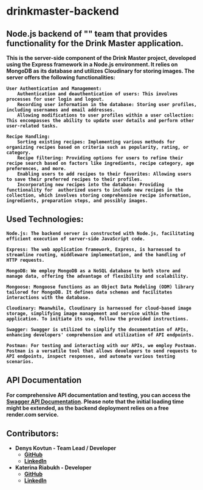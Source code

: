 # drinkmaster-backend

 ## Node.js backend of "<B><Strong>" team that provides functionality for the Drink Master application.

This is the server-side component of the Drink Master project, developed using the Express framework in a Node.js environment. It relies on MongoDB as its database and utilizes Cloudinary for storing images. The server offers the following functionalities:

    User Authentication and Management:
        Authentication and deauthentication of users: This involves processes for user login and logout.
        Recording user information in the database: Storing user profiles, including usernames and email addresses.
        Allowing modifications to user profiles within a user collection: This encompasses the ability to update user details and perform other user-related tasks.

    Recipe Handling:
        Sorting existing recipes: Implementing various methods for organizing recipes based on criteria such as popularity, rating, or category.
        Recipe filtering: Providing options for users to refine their recipe search based on factors like ingredients, recipe category, age preferences, and more.
        Enabling users to add recipes to their favorites: Allowing users to save their preferred recipes to their profiles.
        Incorporating new recipes into the database: Providing functionality for  authorized users to include new recipes in the collection, which involves storing comprehensive recipe information, ingredients, preparation steps, and possibly images.

## Used Technologies:

    Node.js: The backend server is constructed with Node.js, facilitating efficient execution of server-side JavaScript code.

    Express: The web application framework, Express, is harnessed to streamline routing, middleware implementation, and the handling of HTTP requests.

    MongoDB: We employ MongoDB as a NoSQL database to both store and manage data, offering the advantage of flexibility and scalability.

    Mongoose: Mongoose functions as an Object Data Modeling (ODM) library tailored for MongoDB. It defines data schemas and facilitates interactions with the database.

    Cloudinary: Meanwhile, Cloudinary is harnessed for cloud-based image storage, simplifying image management and service within the application. To initiate its use, follow the provided instructions.

    Swagger: Swagger is utilized to simplify the documentation of APIs, enhancing developers' comprehension and utilization of API endpoints.

    Postman: For testing and interacting with our APIs, we employ Postman. Postman is a versatile tool that allows developers to send requests to API endpoints, inspect responses, and automate various testing scenarios.



## API Documentation

For comprehensive API documentation and testing, you can access the [Swagger API Documentation](https://drink-master-app.onrender.com/api-docs/). Please note that the initial loading time might be extended, as the backend deployment relies on a free render.com service.


## Contributors:

- Denys Kovtun - Team Lead / Developer
  - [GitHub](https://github.com/Soundlover1984)
  - [LinkedIn](https://www.linkedin.com/in/denys-kovtun/)
- Katerina Riabukh - Developer
  - [GitHub](https://github.com/Katerina-Riabukh)
  - [LinkedIn](https://www.linkedin.com/in/katerinariabukh/)



